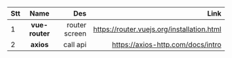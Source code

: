 | Stt |      Name      |           Des |                                       Link |
| :-- | :------------: | ------------: | -----------------------------------------: |
| 1   | **vue-router** | router screen | https://router.vuejs.org/installation.html |
| 2   |   **axios**    |      call api |          https://axios-http.com/docs/intro |
